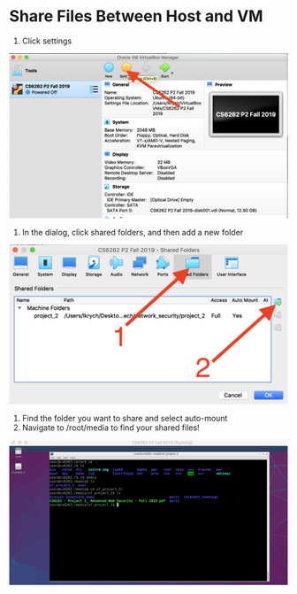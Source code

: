 # Share Files Between Host and VM

1. Click settings

![Screen_Shot_2019-09-15_at_9-09-47_AM.png](image/Screen_Shot_2019-09-15_at_9-09-47_AM.png)

1. In the dialog, click shared folders, and then add a new folder

![Screen_Shot_2019-09-15_at_9-11-03_AM.png](image/Screen_Shot_2019-09-15_at_9-11-03_AM.png)

1. Find the folder you want to share and select auto-mount
2. Navigate to /root/media to find your shared files!

![Screen_Shot_2019-09-15_at_9-23-23_AM.png](image/Screen_Shot_2019-09-15_at_9-23-23_AM.png)
